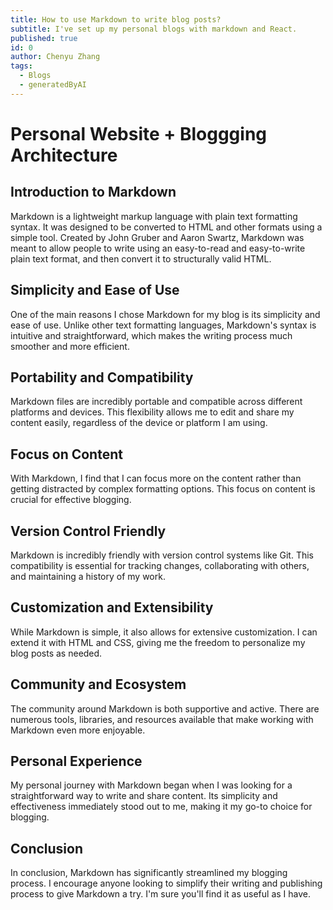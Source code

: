 ```yaml
---
title: How to use Markdown to write blog posts?
subtitle: I've set up my personal blogs with markdown and React.
published: true
id: 0
author: Chenyu Zhang
tags:
  - Blogs
  - generatedByAI
---
```


# Personal Website + Bloggging Architecture

## Introduction to Markdown

Markdown is a lightweight markup language with plain text formatting syntax. It was designed to be converted to HTML and other formats using a simple tool. Created by John Gruber and Aaron Swartz, Markdown was meant to allow people to write using an easy-to-read and easy-to-write plain text format, and then convert it to structurally valid HTML.

## Simplicity and Ease of Use

One of the main reasons I chose Markdown for my blog is its simplicity and ease of use. Unlike other text formatting languages, Markdown's syntax is intuitive and straightforward, which makes the writing process much smoother and more efficient.

## Portability and Compatibility

Markdown files are incredibly portable and compatible across different platforms and devices. This flexibility allows me to edit and share my content easily, regardless of the device or platform I am using.

## Focus on Content

With Markdown, I find that I can focus more on the content rather than getting distracted by complex formatting options. This focus on content is crucial for effective blogging.

## Version Control Friendly

Markdown is incredibly friendly with version control systems like Git. This compatibility is essential for tracking changes, collaborating with others, and maintaining a history of my work.

## Customization and Extensibility

While Markdown is simple, it also allows for extensive customization. I can extend it with HTML and CSS, giving me the freedom to personalize my blog posts as needed.

## Community and Ecosystem

The community around Markdown is both supportive and active. There are numerous tools, libraries, and resources available that make working with Markdown even more enjoyable.

## Personal Experience

My personal journey with Markdown began when I was looking for a straightforward way to write and share content. Its simplicity and effectiveness immediately stood out to me, making it my go-to choice for blogging.

## Conclusion

In conclusion, Markdown has significantly streamlined my blogging process. I encourage anyone looking to simplify their writing and publishing process to give Markdown a try. I'm sure you'll find it as useful as I have.
